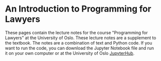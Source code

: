 # An Introduction to Programming for Lawyers

These pages contain the lecture notes for the course "Programming for Lawyers"
at the University of Oslo. These lecture notes are a supplement to the textbook.
The notes are a combination of text and Python code. If you want to run the
code, you can download the Jupyter Notebook file and run it on your own computer
or at the University of Oslo [JupyterHub](https://jupyterhub.uio.no/).
